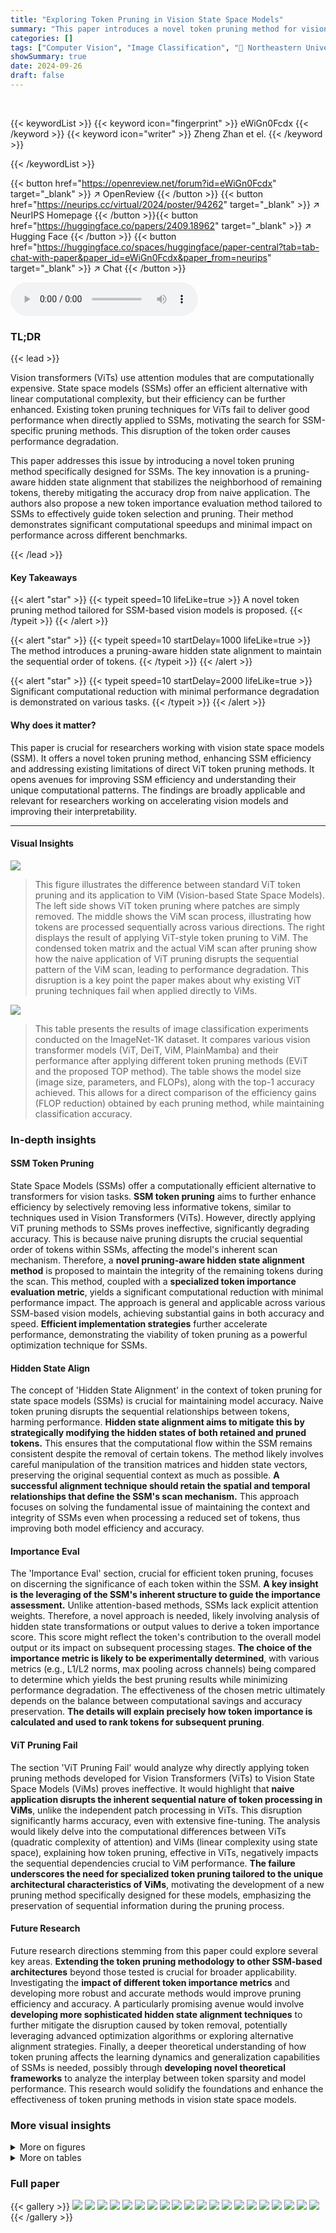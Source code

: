 ```yaml
---
title: "Exploring Token Pruning in Vision State Space Models"
summary: "This paper introduces a novel token pruning method for vision state space models, achieving significant computational reduction with minimal performance impact, addressing the limitations of directly ..."
categories: []
tags: ["Computer Vision", "Image Classification", "🏢 Northeastern University",]
showSummary: true
date: 2024-09-26
draft: false
---
```


<br>

{{< keywordList >}}
{{< keyword icon="fingerprint" >}} eWiGn0Fcdx {{< /keyword >}}
{{< keyword icon="writer" >}} Zheng Zhan et el. {{< /keyword >}}
 
{{< /keywordList >}}

{{< button href="https://openreview.net/forum?id=eWiGn0Fcdx" target="_blank" >}}
↗ OpenReview
{{< /button >}}
{{< button href="https://neurips.cc/virtual/2024/poster/94262" target="_blank" >}}
↗ NeurIPS Homepage
{{< /button >}}{{< button href="https://huggingface.co/papers/2409.18962" target="_blank" >}}
↗ Hugging Face
{{< /button >}}
{{< button href="https://huggingface.co/spaces/huggingface/paper-central?tab=tab-chat-with-paper&paper_id=eWiGn0Fcdx&paper_from=neurips" target="_blank" >}}
↗ Chat
{{< /button >}}



<audio controls>
    <source src="https://ai-paper-reviewer.com/eWiGn0Fcdx/podcast.wav" type="audio/wav">
    Your browser does not support the audio element.
</audio>


### TL;DR


{{< lead >}}

Vision transformers (ViTs) use attention modules that are computationally expensive. State space models (SSMs) offer an efficient alternative with linear computational complexity, but their efficiency can be further enhanced.  Existing token pruning techniques for ViTs fail to deliver good performance when directly applied to SSMs, motivating the search for SSM-specific pruning methods. This disruption of the token order causes performance degradation.

This paper addresses this issue by introducing a novel token pruning method specifically designed for SSMs. The key innovation is a pruning-aware hidden state alignment that stabilizes the neighborhood of remaining tokens, thereby mitigating the accuracy drop from naive application.  The authors also propose a new token importance evaluation method tailored to SSMs to effectively guide token selection and pruning.  Their method demonstrates significant computational speedups and minimal impact on performance across different benchmarks.

{{< /lead >}}


#### Key Takeaways

{{< alert "star" >}}
{{< typeit speed=10 lifeLike=true >}} A novel token pruning method tailored for SSM-based vision models is proposed. {{< /typeit >}}
{{< /alert >}}

{{< alert "star" >}}
{{< typeit speed=10 startDelay=1000 lifeLike=true >}} The method introduces a pruning-aware hidden state alignment to maintain the sequential order of tokens. {{< /typeit >}}
{{< /alert >}}

{{< alert "star" >}}
{{< typeit speed=10 startDelay=2000 lifeLike=true >}} Significant computational reduction with minimal performance degradation is demonstrated on various tasks. {{< /typeit >}}
{{< /alert >}}

#### Why does it matter?
This paper is crucial for researchers working with vision state space models (SSM). It offers a novel token pruning method, enhancing SSM efficiency and addressing existing limitations of direct ViT token pruning methods.  It opens avenues for improving SSM efficiency and understanding their unique computational patterns. The findings are broadly applicable and relevant for researchers working on accelerating vision models and improving their interpretability.

------
#### Visual Insights



![](https://ai-paper-reviewer.com/eWiGn0Fcdx/figures_3_1.jpg)

> This figure illustrates the difference between standard ViT token pruning and its application to ViM (Vision-based State Space Models).  The left side shows ViT token pruning where patches are simply removed. The middle shows the ViM scan process, illustrating how tokens are processed sequentially across various directions. The right displays the result of applying ViT-style token pruning to ViM.  The condensed token matrix and the actual ViM scan after pruning show how the naive application of ViT pruning disrupts the sequential pattern of the ViM scan, leading to performance degradation. This disruption is a key point the paper makes about why existing ViT pruning techniques fail when applied directly to ViMs.





![](https://ai-paper-reviewer.com/eWiGn0Fcdx/tables_7_1.jpg)

> This table presents the results of image classification experiments conducted on the ImageNet-1K dataset.  It compares various vision transformer models (ViT, DeiT, ViM, PlainMamba) and their performance after applying different token pruning methods (EViT and the proposed TOP method).  The table shows the model size (image size, parameters, and FLOPs), along with the top-1 accuracy achieved. This allows for a direct comparison of the efficiency gains (FLOP reduction) obtained by each pruning method, while maintaining classification accuracy.





### In-depth insights


#### SSM Token Pruning
State Space Models (SSMs) offer a computationally efficient alternative to transformers for vision tasks.  **SSM token pruning** aims to further enhance efficiency by selectively removing less informative tokens, similar to techniques used in Vision Transformers (ViTs). However, directly applying ViT pruning methods to SSMs proves ineffective, significantly degrading accuracy. This is because naive pruning disrupts the crucial sequential order of tokens within SSMs, affecting the model's inherent scan mechanism.  Therefore, a **novel pruning-aware hidden state alignment method** is proposed to maintain the integrity of the remaining tokens during the scan. This method, coupled with a **specialized token importance evaluation metric**, yields a significant computational reduction with minimal performance impact. The approach is general and applicable across various SSM-based vision models, achieving substantial gains in both accuracy and speed.  **Efficient implementation strategies** further accelerate performance, demonstrating the viability of token pruning as a powerful optimization technique for SSMs.

#### Hidden State Align
The concept of 'Hidden State Alignment' in the context of token pruning for state space models (SSMs) is crucial for maintaining model accuracy.  Naive token pruning disrupts the sequential relationships between tokens, harming performance.  **Hidden state alignment aims to mitigate this by strategically modifying the hidden states of both retained and pruned tokens.** This ensures that the computational flow within the SSM remains consistent despite the removal of certain tokens.  The method likely involves careful manipulation of the transition matrices and hidden state vectors, preserving the original sequential context as much as possible. **A successful alignment technique should retain the spatial and temporal relationships that define the SSM's scan mechanism.** This approach focuses on solving the fundamental issue of maintaining the context and integrity of SSMs even when processing a reduced set of tokens, thus improving both model efficiency and accuracy.

#### Importance Eval
The 'Importance Eval' section, crucial for efficient token pruning, focuses on discerning the significance of each token within the SSM.  **A key insight is the leveraging of the SSM's inherent structure to guide the importance assessment.** Unlike attention-based methods, SSMs lack explicit attention weights.  Therefore, a novel approach is needed, likely involving analysis of hidden state transformations or output values to derive a token importance score. This score might reflect the token's contribution to the overall model output or its impact on subsequent processing stages.  **The choice of the importance metric is likely to be experimentally determined**, with various metrics (e.g., L1/L2 norms, max pooling across channels) being compared to determine which yields the best pruning results while minimizing performance degradation.  The effectiveness of the chosen metric ultimately depends on the balance between computational savings and accuracy preservation. **The details will explain precisely how token importance is calculated and used to rank tokens for subsequent pruning**.

#### ViT Pruning Fail
The section 'ViT Pruning Fail' would analyze why directly applying token pruning methods developed for Vision Transformers (ViTs) to Vision State Space Models (ViMs) proves ineffective.  It would highlight that **naive application disrupts the inherent sequential nature of token processing in ViMs**, unlike the independent patch processing in ViTs.  This disruption significantly harms accuracy, even with extensive fine-tuning.  The analysis would likely delve into the computational differences between ViTs (quadratic complexity of attention) and ViMs (linear complexity using state space), explaining how token pruning, effective in ViTs, negatively impacts the sequential dependencies crucial to ViM performance.  **The failure underscores the need for specialized token pruning tailored to the unique architectural characteristics of ViMs**, motivating the development of a new pruning method specifically designed for these models, emphasizing the preservation of sequential information during the pruning process.

#### Future Research
Future research directions stemming from this paper could explore several key areas.  **Extending the token pruning methodology to other SSM-based architectures** beyond those tested is crucial for broader applicability.  Investigating the **impact of different token importance metrics** and developing more robust and accurate methods would improve pruning efficiency and accuracy.  A particularly promising avenue would involve **developing more sophisticated hidden state alignment techniques** to further mitigate the disruption caused by token removal, potentially leveraging advanced optimization algorithms or exploring alternative alignment strategies.  Finally, a deeper theoretical understanding of how token pruning affects the learning dynamics and generalization capabilities of SSMs is needed, possibly through **developing novel theoretical frameworks** to analyze the interplay between token sparsity and model performance. This research would solidify the foundations and enhance the effectiveness of token pruning methods in vision state space models.


### More visual insights

<details>
<summary>More on figures
</summary>


![](https://ai-paper-reviewer.com/eWiGn0Fcdx/figures_3_2.jpg)

> This figure shows the cross-scan mechanism in Vision State Space Models (ViMs) before and after applying token pruning.  The left side illustrates a standard ViM-S model, showing the input tokens arranged in a grid, processed in the pattern of a 'ViM scan'. The middle panel shows the result of applying a naive token pruning strategy (as is commonly used in Vision Transformers), randomly removing tokens from the input.  The right side shows how the ViM scan is disrupted after naive token pruning, resulting in an uneven distribution of remaining tokens. This disruption of the sequential order is a key reason why traditional token pruning methods designed for ViTs are ineffective on ViMs.


![](https://ai-paper-reviewer.com/eWiGn0Fcdx/figures_9_1.jpg)

> This figure visualizes the attention maps of the ViM-S model on ImageNet-1K.  It compares the attention maps of the original model, a model with token pruning without the proposed hidden state alignment, and a model with token pruning using the proposed alignment. Each row represents a different example image, showing how the attention is distributed across different parts of the image. The results demonstrate the effect of the proposed alignment in maintaining similar attention patterns to the original model despite token pruning, unlike the model without alignment.


![](https://ai-paper-reviewer.com/eWiGn0Fcdx/figures_9_2.jpg)

> This figure illustrates the concept of cross-scan in Vision State Space Models (ViMs) and how it is affected by token pruning.  The top row shows the original ViM scan process, where image patches are processed sequentially along traversal paths. The bottom row shows the effect of token pruning.  Some tokens (patches) are removed, resulting in a 'condensed token matrix'. The key point is that the naive application of token pruning disrupts the original sequential pattern of the scan, which is a crucial difference from the independent patch processing in Vision Transformers (ViTs).


</details>




<details>
<summary>More on tables
</summary>


![](https://ai-paper-reviewer.com/eWiGn0Fcdx/tables_7_2.jpg)
> This table presents the comparison of top-1 accuracy and GFLOPs for various models on the ImageNet-1K dataset.  It compares different Vision Transformers (ViTs) and State Space Models (SSMs), both with and without the proposed token pruning method (ToP) and a baseline ViT token pruning method (EViT). The table shows the impact of different pruning strategies on model performance and computational efficiency.

![](https://ai-paper-reviewer.com/eWiGn0Fcdx/tables_8_1.jpg)
> This table presents the results of semantic segmentation on the ADE20K dataset.  It compares the mean Intersection over Union (mIoU) achieved by several different models, including various sizes of ViM and PlainMamba, and their corresponding versions with token pruning using the EViT method and the proposed ToP method.  The purpose is to show the effectiveness of the proposed token pruning method for achieving comparable performance with significantly reduced computational cost.

![](https://ai-paper-reviewer.com/eWiGn0Fcdx/tables_8_2.jpg)
> This table presents a quantitative comparison of the proposed token pruning method with and without the pruning-aware hidden state alignment.  It shows the FLOPs, Top-1 accuracy, and throughput for two models, ViM-S and PlainMamba-L3, under different conditions: dense (no pruning), pruning without alignment, and pruning with alignment.  The results highlight the effectiveness of the proposed alignment technique in maintaining accuracy while reducing FLOPs and improving throughput.

![](https://ai-paper-reviewer.com/eWiGn0Fcdx/tables_8_3.jpg)
> This table presents the ablation study of different token importance metrics used in the proposed token pruning method. It compares the performance of using l1-norm, l2-norm, unclipped values (w/o Clip), and the proposed clipping method (Clip) for two different models, ViM-S and L3. The results show that the proposed clipping method consistently achieves higher accuracy than the other methods, suggesting its effectiveness in mitigating the adverse effects of extreme token importance values.

</details>




### Full paper

{{< gallery >}}
<img src="https://ai-paper-reviewer.com/eWiGn0Fcdx/1.png" class="grid-w50 md:grid-w33 xl:grid-w25" />
<img src="https://ai-paper-reviewer.com/eWiGn0Fcdx/2.png" class="grid-w50 md:grid-w33 xl:grid-w25" />
<img src="https://ai-paper-reviewer.com/eWiGn0Fcdx/3.png" class="grid-w50 md:grid-w33 xl:grid-w25" />
<img src="https://ai-paper-reviewer.com/eWiGn0Fcdx/4.png" class="grid-w50 md:grid-w33 xl:grid-w25" />
<img src="https://ai-paper-reviewer.com/eWiGn0Fcdx/5.png" class="grid-w50 md:grid-w33 xl:grid-w25" />
<img src="https://ai-paper-reviewer.com/eWiGn0Fcdx/6.png" class="grid-w50 md:grid-w33 xl:grid-w25" />
<img src="https://ai-paper-reviewer.com/eWiGn0Fcdx/7.png" class="grid-w50 md:grid-w33 xl:grid-w25" />
<img src="https://ai-paper-reviewer.com/eWiGn0Fcdx/8.png" class="grid-w50 md:grid-w33 xl:grid-w25" />
<img src="https://ai-paper-reviewer.com/eWiGn0Fcdx/9.png" class="grid-w50 md:grid-w33 xl:grid-w25" />
<img src="https://ai-paper-reviewer.com/eWiGn0Fcdx/10.png" class="grid-w50 md:grid-w33 xl:grid-w25" />
<img src="https://ai-paper-reviewer.com/eWiGn0Fcdx/11.png" class="grid-w50 md:grid-w33 xl:grid-w25" />
<img src="https://ai-paper-reviewer.com/eWiGn0Fcdx/12.png" class="grid-w50 md:grid-w33 xl:grid-w25" />
<img src="https://ai-paper-reviewer.com/eWiGn0Fcdx/13.png" class="grid-w50 md:grid-w33 xl:grid-w25" />
<img src="https://ai-paper-reviewer.com/eWiGn0Fcdx/14.png" class="grid-w50 md:grid-w33 xl:grid-w25" />
<img src="https://ai-paper-reviewer.com/eWiGn0Fcdx/15.png" class="grid-w50 md:grid-w33 xl:grid-w25" />
<img src="https://ai-paper-reviewer.com/eWiGn0Fcdx/16.png" class="grid-w50 md:grid-w33 xl:grid-w25" />
<img src="https://ai-paper-reviewer.com/eWiGn0Fcdx/17.png" class="grid-w50 md:grid-w33 xl:grid-w25" />
<img src="https://ai-paper-reviewer.com/eWiGn0Fcdx/18.png" class="grid-w50 md:grid-w33 xl:grid-w25" />
<img src="https://ai-paper-reviewer.com/eWiGn0Fcdx/19.png" class="grid-w50 md:grid-w33 xl:grid-w25" />
<img src="https://ai-paper-reviewer.com/eWiGn0Fcdx/20.png" class="grid-w50 md:grid-w33 xl:grid-w25" />
{{< /gallery >}}